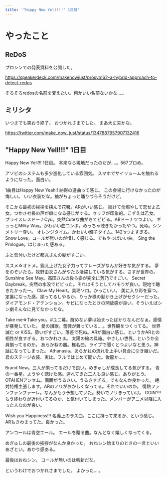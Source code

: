 ```yaml
---
title: '"Happy New Yell!!!" 1日目'
---
```


# やったこと

## ReDoS

プロシンでの発表資料を公開した。

<https://speakerdeck.com/makenowjust/prosym62-a-hybrid-approach-to-detect-redos>

そろそろredosの名前を変えたい。何かいい名前ないかな‥‥。

## ミリシタ

いつまでも笑おう終了。
おつかれさまでした。
まあ大丈夫かな。

<https://twitter.com/make_now_just/status/1347887957907132416>

## "Happy New Yell!!!" 1日目

Happy New Yell!!! 1日目。
本来なら現地だったのだが‥‥。567プロめ。

アソビのシステムも多少進化している雰囲気。
スマホでサイリュームを触れるようになった。面白い。

1曲目はHappy New Yeah!!
納得の選曲って感じ。
この会場に行けなかったのが悔しい。
いい衣装だな。袖がちょっと踊りづらそうだけど。

そこから最初の挨拶を挟んで花簪。ARがいい感じ。
続けて命燃やして恋せよ乙女。つかさ社長の声が癖になる感じがする。セリフが印象的。こずえは乙女。
プライスレスドーナCyu。突然Cuteな曲がきてビビる。ARドーナツつよい。
ギュっとMilky Way。かわいい曲コンボ。めっちゃ聴きたかったやつ。死ぬ。シンメトリー尊い。
オレンジタイム。かわいい輝子タイム。142'sつよすぎる。
Snow Love。コールが無いのが惜しく感じる。でもやっぱいい曲。
Sing the Prologue。はじまった感ある。

ふと気付いたけど都丸さんの髪がすごい。

ススメ☆オトメ。鍛え上げた女子力ってフレーズがなんか好きな気がする。
夢をのぞいたら。牧野由衣さんがやたら活躍している気がする。さすが世界の。
Sunshine See May。高田さんの後ろ姿が完全に芳乃ですごい。
Secret Daybreak。突然の水没でビビった。それはそうとしてハモりが良い。現地で聴きたかったー。
Claw My Heart。美玲ソロ。かっこいい。
美に入り彩を穿つ。定番になった感。揃ってるしやるか。りっか様の髪かき上げがセクシーだった。
ダイアモンド・アテンション。サビになったときの開放感が良い。そういえばシン劇そんなに見てなかったな。

Take me☆Take you。#ユニ募。醒めない夢は始まったばかりなんだなぁ。感情が暴発していた。
愛の讃歌。薔薇が舞っている‥‥。世界観をつくってる。
世界滅亡 or KISS。勢いがすごい。落差で死ぬ。ARが面白い感じ。というかARとの相性が良すぎる。おつかれさま。
太陽の絵の具箱。やさしい世界。というか全員揃ってるのか。
あらかねの器。椎名曲。ライブで聞くとつよいなと思う。神話になってしまった。
Athanasia。あらかねの流れを上手い具合に引き継いだ。
君のステージ衣装、実は。フルではじめて聞いた。俊龍か‥‥。

Brand New。三人が揃ってるだけで良い。めぎゅしが成長してる気がする。
青の一番星。ようやく聴けた感。連れてきた二人も良い感じ。ありがとう。
OTAHENアンセム。画面がうるさい。うるさすぎる。でもなんか良かった。
絶対特権主張します。ARのノリがおかしくなってる。それでいいのか。
情熱ファンファンファーレ。なんかもう予想していた。勢いでノリきっていけ。
GOIN'!!! もう終わりが近付いてるのか、と気付いてしまった。メンバーがアニメ以降に入った人なのが良い。

Wish you Happiness!!!
名義上のラス曲。ここに持って来るか、という感じ。
ARもきわまってた。良かった。

アンコールは青空エール。
エールを贈る曲。なんとなく嬉しくなってくる。

めぎゅしの最後の挨拶がなんか良かった。
おねシン始まりのときの一言といいあざとい。あかり感ある。

最後はおねシン。
コールが無いのは斬新だな。

というわけでおつかれさまでした。
よかった‥‥。
